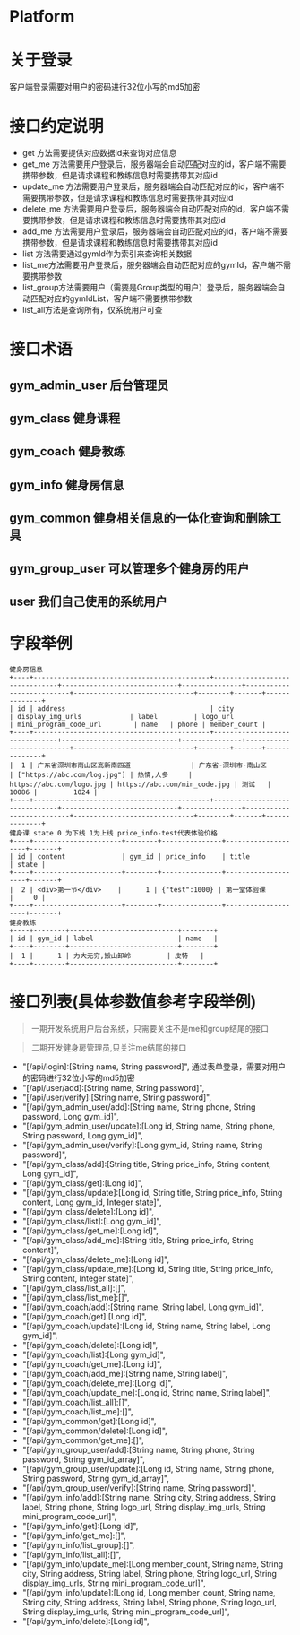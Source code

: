 # Platform
# 关于登录
客户端登录需要对用户的密码进行32位小写的md5加密
# 接口约定说明
- get 方法需要提供对应数据id来查询对应信息
- get_me 方法需要用户登录后，服务器端会自动匹配对应的id，客户端不需要携带参数，但是请求课程和教练信息时需要携带其对应id
- update_me 方法需要用户登录后，服务器端会自动匹配对应的id，客户端不需要携带参数，但是请求课程和教练信息时需要携带其对应id
- delete_me 方法需要用户登录后，服务器端会自动匹配对应的id，客户端不需要携带参数，但是请求课程和教练信息时需要携带其对应id
- add_me 方法需要用户登录后，服务器端会自动匹配对应的id，客户端不需要携带参数，但是请求课程和教练信息时需要携带其对应id
- list 方法需要通过gymId作为索引来查询相关数据
- list_me方法需要用户登录后，服务器端会自动匹配对应的gymId，客户端不需要携带参数
- list_group方法需要用户（需要是Group类型的用户）登录后，服务器端会自动匹配对应的gymIdList，客户端不需要携带参数
- list_all方法是查询所有，仅系统用户可查
# 接口术语
## gym_admin_user 后台管理员
## gym_class 健身课程
## gym_coach 健身教练
## gym_info 健身房信息
## gym_common 健身相关信息的一体化查询和删除工具
## gym_group_user 可以管理多个健身房的用户
## user 我们自己使用的系统用户

# 字段举例
```
健身房信息
+----+--------------------------------------------+-------------------------------+-----------------------------+---------------+--------------------------+------------------------------+--------+-------+--------------+
| id | address                                    | city                          | display_img_urls            | label         | logo_url                 | mini_program_code_url        | name   | phone | member_count |
+----+--------------------------------------------+-------------------------------+-----------------------------+---------------+--------------------------+------------------------------+--------+-------+--------------+
|  1 | 广东省深圳市南山区高新南四道               | 广东省-深圳市-南山区          | ["https://abc.com/log.jpg"] | 热情,人多     | https://abc.com/logo.jpg | https://abc.com/min_code.jpg | 测试   | 10086 |         1024 |
+----+--------------------------------------------+-------------------------------+-----------------------------+---------------+--------------------------+------------------------------+--------+-------+--------------+
健身课 state 0 为下线 1为上线 price_info-test代表体验价格
+----+----------------------+--------+---------------+--------------------+-------+
| id | content              | gym_id | price_info    | title              | state |
+----+----------------------+--------+---------------+--------------------+-------+
|  2 | <div>第一节</div>    |      1 | {"test":1000} | 第一堂体验课       |     0 |
+----+----------------------+--------+---------------+--------------------+-------+
健身教练
+----+--------+---------------------------+--------+
| id | gym_id | label                     | name   |
+----+--------+---------------------------+--------+
|  1 |      1 | 力大无穷,搬山卸岭         | 皮特   |
+----+--------+---------------------------+--------+
```

# 接口列表(具体参数值参考字段举例)
> 一期开发系统用户后台系统，只需要关注不是me和group结尾的接口  

> 二期开发健身房管理员,只关注me结尾的接口
- "[/api/login]:[String name, String password]", 通过表单登录，需要对用户的密码进行32位小写的md5加密
- "[/api/user/add]:[String name, String password]",
- "[/api/user/verify]:[String name, String password]",
- "[/api/gym_admin_user/add]:[String name, String phone, String password, Long gym_id]",
- "[/api/gym_admin_user/update]:[Long id, String name, String phone, String password, Long gym_id]",
- "[/api/gym_admin_user/verify]:[Long gym_id, String name, String password]",
- "[/api/gym_class/add]:[String title, String price_info, String content, Long gym_id]",
- "[/api/gym_class/get]:[Long id]",
- "[/api/gym_class/update]:[Long id, String title, String price_info, String content, Long gym_id, Integer state]",
- "[/api/gym_class/delete]:[Long id]",
- "[/api/gym_class/list]:[Long gym_id]",
- "[/api/gym_class/get_me]:[Long id]",
- "[/api/gym_class/add_me]:[String title, String price_info, String content]",
- "[/api/gym_class/delete_me]:[Long id]",
- "[/api/gym_class/update_me]:[Long id, String title, String price_info, String content, Integer state]",
- "[/api/gym_class/list_all]:[]",
- "[/api/gym_class/list_me]:[]",
- "[/api/gym_coach/add]:[String name, String label, Long gym_id]",
- "[/api/gym_coach/get]:[Long id]",
- "[/api/gym_coach/update]:[Long id, String name, String label, Long gym_id]",
- "[/api/gym_coach/delete]:[Long id]",
- "[/api/gym_coach/list]:[Long gym_id]",
- "[/api/gym_coach/get_me]:[Long id]",
- "[/api/gym_coach/add_me]:[String name, String label]",
- "[/api/gym_coach/delete_me]:[Long id]",
- "[/api/gym_coach/update_me]:[Long id, String name, String label]",
- "[/api/gym_coach/list_all]:[]",
- "[/api/gym_coach/list_me]:[]",
- "[/api/gym_common/get]:[Long id]",
- "[/api/gym_common/delete]:[Long id]",
- "[/api/gym_common/get_me]:[]",
- "[/api/gym_group_user/add]:[String name, String phone, String password, String gym_id_array]",
- "[/api/gym_group_user/update]:[Long id, String name, String phone, String password, String gym_id_array]",
- "[/api/gym_group_user/verify]:[String name, String password]",
- "[/api/gym_info/add]:[String name, String city, String address, String label, String phone, String logo_url, String display_img_urls, String mini_program_code_url]",
- "[/api/gym_info/get]:[Long id]",
- "[/api/gym_info/get_me]:[]",
- "[/api/gym_info/list_group]:[]",
- "[/api/gym_info/list_all]:[]",
- "[/api/gym_info/update_me]:[Long member_count, String name, String city, String address, String label, String phone, String logo_url, String display_img_urls, String mini_program_code_url]",
- "[/api/gym_info/update]:[Long id, Long member_count, String name, String city, String address, String label, String phone, String logo_url, String display_img_urls, String mini_program_code_url]",
- "[/api/gym_info/delete]:[Long id]",